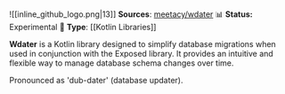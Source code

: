 
![[inline_github_logo.png|13]] **Sources**: [meetacy/wdater](https://github.com/meetacy/wdater)
📊 **Status:** Experimental
🚀 **Type**: [[Kotlin Libraries]]

**Wdater** is a Kotlin library designed to simplify database migrations when used in conjunction with the Exposed library. It provides an intuitive and flexible way to manage database schema changes over time.

Pronounced as 'dub-dater' (database updater).
